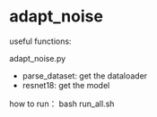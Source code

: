 # adapt_noise

useful functions: 

adapt_noise.py
+ parse_dataset: get the dataloader
+ resnet18: get the model

how to run：
bash run_all.sh
